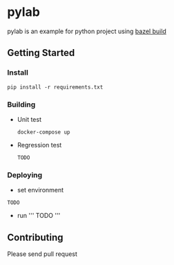 # pylab

pylab is an example for python project using [bazel build](https://bazel.build/)

## Getting Started

### Install

```
pip install -r requirements.txt
```

### Building
- Unit test

  ```
  docker-compose up
  ```
- Regression test
  ```
  TODO
  ```

### Deploying
- set environment
```
TODO
```
- run
'''
TODO
'''

## Contributing
Please send pull request
